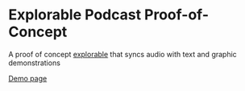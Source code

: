 # Explorable Podcast Proof-of-Concept
A proof of concept [explorable](https://explorabl.es/) that syncs audio with text and graphic demonstrations

[Demo page](https://www.ilovecomputers.org/Explorable%20Podcast%20Proof%20of%20Concept/)

